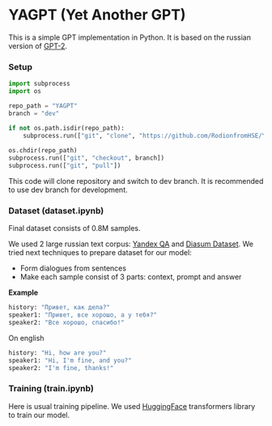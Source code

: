 # YAGPT (Yet Another GPT)

This is a simple GPT implementation in Python. It is based on the russian version of [GPT-2](https://huggingface.co/AlexWortega/instruct_rugptMedium).

### Setup

```python
import subprocess
import os

repo_path = "YAGPT"
branch = "dev"

if not os.path.isdir(repo_path):
    subprocess.run(["git", "clone", "https://github.com/RodionfromHSE/YAGPT.git"])
    
os.chdir(repo_path)
subprocess.run(["git", "checkout", branch])
subprocess.run(["git", "pull"])
```
This code will clone repository and switch to dev branch. It is recommended to use dev branch for development.

### Dataset (dataset.ipynb)

Final dataset consists of 0.8M samples.

We used 2 large russian text corpus: [Yandex QA](
https://huggingface.co/datasets/its5Q/yandex-q) and [Diasum Dataset](https://huggingface.co/datasets/bragovo/diasum).
We tried next techniques to prepare dataset for our model:
- Form dialogues from sentences
- Make each sample consist of 3 parts: context, prompt and answer

**Example**
```python
history: "Привет, как дела?"
speaker1: "Привет, все хорошо, а у тебя?"
speaker2: "Все хорошо, спасибо!"
```
On english
```python
history: "Hi, how are you?"
speaker1: "Hi, I'm fine, and you?"
speaker2: "I'm fine, thanks!"
```


### Training (train.ipynb)
Here is usual training pipeline. We used [HuggingFace](https://huggingface.co/) transformers library to train our model.
